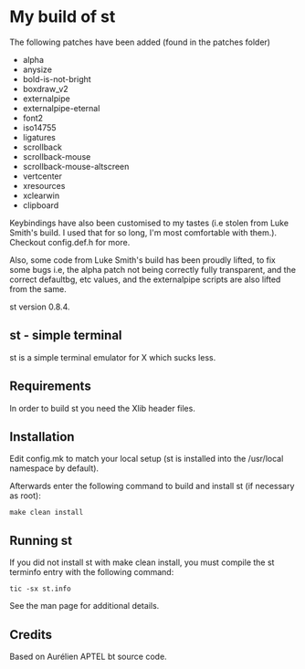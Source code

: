 # My build of st
The following patches have been added (found in the patches folder)
+ alpha
+ anysize
+ bold-is-not-bright
+ boxdraw_v2
+ externalpipe
+ externalpipe-eternal
+ font2
+ iso14755
+ ligatures
+ scrollback
+ scrollback-mouse
+ scrollback-mouse-altscreen
+ vertcenter
+ xresources
+ xclearwin
+ clipboard

Keybindings have also been customised to my tastes (i.e stolen from Luke Smith's build. I used that for so long, I'm most comfortable with them.). Checkout config.def.h for more.

Also, some code from Luke Smith's build has been proudly lifted, to fix some bugs i.e, the alpha patch not being correctly fully transparent, and the correct defaultbg, etc values, and the externalpipe scripts are also lifted from the same.

st version 0.8.4.

st - simple terminal
--------------------
st is a simple terminal emulator for X which sucks less.


Requirements
------------
In order to build st you need the Xlib header files.


Installation
------------
Edit config.mk to match your local setup (st is installed into
the /usr/local namespace by default).

Afterwards enter the following command to build and install st (if
necessary as root):

    make clean install


Running st
----------
If you did not install st with make clean install, you must compile
the st terminfo entry with the following command:

    tic -sx st.info

See the man page for additional details.

Credits
-------
Based on Aurélien APTEL <aurelien dot aptel at gmail dot com> bt source code.

